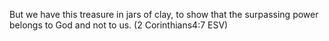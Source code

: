 But we have this treasure in jars of clay, to show that the surpassing power belongs to God and not to us. (2 Corinthians4:7 ESV)
